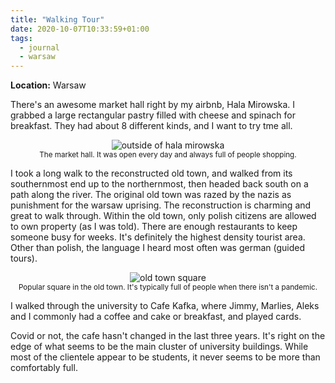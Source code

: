 ```yaml
---
title: "Walking Tour"
date: 2020-10-07T10:33:59+01:00
tags:
  - journal
  - warsaw
---
```


**Location:** Warsaw

There's an awesome market hall right by my airbnb, Hala Mirowska. I grabbed a
large rectangular pastry filled with cheese and spinach for breakfast. They
had about 8 different kinds, and I want to try tme all.

<div style="text-align:center;">
<img style="max-width: 90%; width: auto; height: auto;" src="/images/warsaw_hala_mirowska.jpg" alt="outside of hala mirowska">
<figcaption><small>The market hall. It was open every day and always full of people shopping.</small></figcaption>
</div>

I took a long walk to the reconstructed old town, and walked from its
southernmost end up to the northernmost, then headed back south on a path
along the river. The original old town was razed by the nazis as punishment
for the warsaw uprising. The reconstruction is charming and great to walk
through. Within the old town, only polish citizens are allowed to own
property (as I was told). There are enough restaurants to keep someone busy
for weeks. It's definitely the highest density tourist area. Other than
polish, the language I heard most often was german (guided tours).

<div style="text-align:center;">
<img style="max-width: 90%; width: auto; height: auto;" src="/images/warsaw_old_town.jpg" alt="old town square">
<figcaption><small>Popular square in the old town. It's typically full of people when there isn't a pandemic.</small></figcaption>
</div>

I walked through the university to Cafe Kafka, where Jimmy, Marlies, Aleks
and I commonly had a coffee and cake or breakfast, and played cards.

Covid or not, the cafe hasn't changed in the last three years. It's right on
the edge of what seems to be the main cluster of university buildings. While
most of the clientele appear to be students, it never seems to be more than
comfortably full.